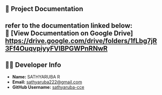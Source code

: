 ## 📑 Project Documentation

 refer to the documentation linked below:  
📄 [View Documentation on Google Drive] https://drive.google.com/drive/folders/1fLbg7jR3Ff4OuqvpiyyFVIBPGWPnRNwR
---

## 👩‍💻 Developer Info

- **Name:** SATHYARUBA R  
- **Email:** [sathyaruba222@gmail.com](mailto:sathyaruba222@gmail.com)  
- **GitHub Username:** [sathyaruba-cce](https://github.com/sathyaruba-cce)
